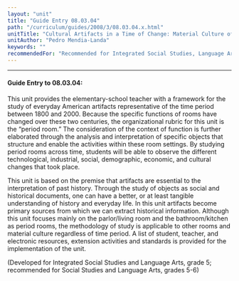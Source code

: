 ```yaml
---
layout: "unit"
title: "Guide Entry 08.03.04"
path: "/curriculum/guides/2008/3/08.03.04.x.html"
unitTitle: "Cultural Artifacts in a Time of Change: Material Culture of Daily Life"
unitAuthor: "Pedro Mendia-Landa"
keywords: ""
recommendedFor: "Recommended for Integrated Social Studies, Language Arts, and ESL, grades 4-7"
---
```

<body>
<hr/>
<h4>
Guide Entry to 08.03.04:
</h4>
<p>
This unit provides the elementary-school teacher with a framework for the study of everyday American artifacts representative of the time period between 1800 and 2000. Because the specific functions of rooms have changed over these two centuries, the organizational rubric for this unit is the “period room.” The consideration of the context of function is further elaborated through the analysis and interpretation of specific objects that structure and enable the activities within these room settings. By studying period rooms across time, students will be able to observe the different technological, industrial, social, demographic, economic, and cultural changes that took place.
</p>
<p>
This unit is based on the premise that artifacts are essential to the interpretation of past history. Through the study of objects as social and historical documents, one can have a better, or at least tangible understanding of history and everyday life. In this unit artifacts become primary sources from which we can extract historical information. Although this unit focuses mainly on the parlor/living room and the bathroom/kitchen as period rooms, the methodology of study is applicable to other rooms and material culture regardless of time period. A list of student, teacher, and electronic resources, extension activities and standards is provided for the implementation of the unit.
</p>
<p>
(Developed for Integrated Social Studies and Language Arts, grade 5; recommended for Social Studies and Language Arts, grades 5-6)
</p>
</body>
